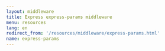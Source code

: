 ```yaml
---
layout: middleware
title: Express express-params middleware
menu: resources
lang: en
redirect_from: '/resources/middleware/express-params.html'
name: express-params
---
```


